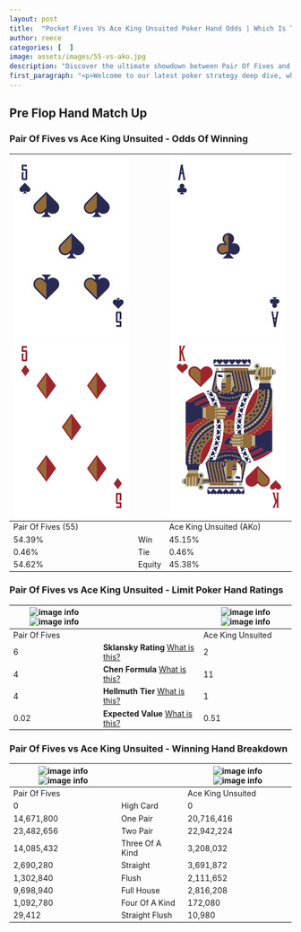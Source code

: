 ```yaml
---
layout: post
title:  "Pocket Fives Vs Ace King Unsuited Poker Hand Odds | Which Is The Better Hand In Poker? A Complete Guide"
author: reece
categories: [  ]
image: assets/images/55-vs-ako.jpg
description: "Discover the ultimate showdown between Pair Of Fives and Ace King Unsuited in poker! Uncover the odds, strategies, and scenarios where one hand triumphs over the other. Get ready to up your poker game with this thrilling analysis."
first_paragraph: "<p>Welcome to our latest poker strategy deep dive, where we're pitting two distinct hands against each other in a high-stakes showdown: Pair Of Fives vs Ace King Unsuited.</p><p>In the dynamic world of poker, every decision counts, and knowing which hand holds the upper hand is key to your success at the table.</p><p>In this article, we'll dissect these two hands, explore the scenarios where one dominates the other, and equip you with the knowledge to make strategic choices that can tip the odds in your favor.</p><p>Get ready to unravel the intriguing dynamics of these poker hands and elevate your game to new heights.</p>"
---
```




[comment]: # (sp0)

## Pre Flop Hand Match Up

<div class="table hand-ratings" markdown="1"> 



### Pair Of Fives vs Ace King Unsuited - Odds Of Winning


    
| ![image info](assets/images/hand1/5.png) ![image info](assets/images/hand1/5o.png) |  | ![image info](assets/images/hand2/a.png) ![image info](assets/images/hand2/ko.png) |
| -------- | -------- | -------- |
| Pair Of Fives (55) |  | Ace King Unsuited (AKo) |
| 54.39% | Win | 45.15% |
| 0.46% | Tie | 0.46% |
| 54.62% | Equity | 45.38% |




[comment]: # (sp1)



### Pair Of Fives vs Ace King Unsuited - Limit Poker Hand Ratings


    
| ![image info](https://www.riverpairs.com/assets/images/hand1/5.png) ![image info](https://www.riverpairs.com/assets/images/hand1/5o.png) |  | ![image info](https://www.riverpairs.com/assets/images/hand2/a.png) ![image info](https://www.riverpairs.com/assets/images/hand2/ko.png) |
| -------- | -------- | -------- |
| Pair Of Fives |  | Ace King Unsuited |
| 6 | **Sklansky Rating** [What is this?](/sklansky-rating-explained) | 2 |
| 4 | **Chen Formula** [What is this?](/chen-formula-explained) | 11 |
| 4 | **Hellmuth Tier** [What is this?](/Hellmuth-tier-explained) | 1 |
| 0.02 | **Expected Value** [What is this?](/expected-value-explained) | 0.51 |




[comment]: # (sp2)



### Pair Of Fives vs Ace King Unsuited - Winning Hand Breakdown


    
| ![image info](https://www.riverpairs.com/assets/images/hand1/5.png) ![image info](https://www.riverpairs.com/assets/images/hand1/5o.png) |  | ![image info](https://www.riverpairs.com/assets/images/hand2/a.png) ![image info](https://www.riverpairs.com/assets/images/hand2/ko.png) |
| -------- | -------- | -------- |
| Pair Of Fives |  | Ace King Unsuited |
| 0 | High Card | 0 |
| 14,671,800 | One Pair | 20,716,416 |
| 23,482,656 | Two Pair | 22,942,224 |
| 14,085,432 | Three Of A Kind | 3,208,032 |
| 2,690,280 | Straight | 3,691,872 |
| 1,302,840 | Flush | 2,111,652 |
| 9,698,940 | Full House | 2,816,208 |
| 1,092,780 | Four Of A Kind | 172,080 |
| 29,412 | Straight Flush | 10,980 |




[comment]: # (sp3)



</div>

[comment]: # (sp4)



[comment]: # (sp5)

